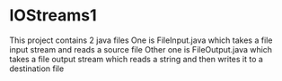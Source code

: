 # IOStreams1
This project contains 2 java files
One is FileInput.java which takes a file input stream and reads a source file
Other one is FileOutput.java which takes a file output stream which reads a string and then writes it to a destination file
